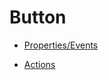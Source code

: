 # Button

* [Properties/Events](xref:FrameworkSystems.FrameworkStudio.General.DevObjects.Form.Designer.ViewModels.ButtonDesignViewModel)

* [Actions](xref:FrameworkSystems.FrameworkControls.Actions.ButtonControlAction)
